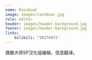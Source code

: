 ```yaml
---
name: RainbowC
image: images/rainbowc.jpg
role: editor
header: images/header-background.jpg
footer: images/header-background.jpg
links:
    bilibili: "20274471"
---
```


偶像大师SP汉化组编辑，信息翻译。